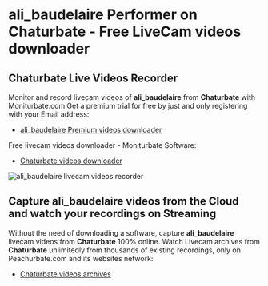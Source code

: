 # ali_baudelaire Performer on Chaturbate - Free LiveCam videos downloader

## Chaturbate Live Videos Recorder

Monitor and record livecam videos of **ali_baudelaire** from **Chaturbate** with Moniturbate.com
Get a premium trial for free by just and only registering with your Email address:
* [ali_baudelaire Premium videos downloader](https://moniturbate.com/request-demo-licence-key.html)

Free livecam videos downloader - Moniturbate Software:
* [Chaturbate videos downloader](https://moniturbate.com/moniturbate-download-software.html)

![ali_baudelaire livecam videos recorder](https://peachurnet.com/templates/moniturbate-software.png)


## Capture ali_baudelaire videos from the Cloud and watch your recordings on Streaming

Without the need of downloading a software, capture **ali_baudelaire** livecam videos from **Chaturbate** 100% online.
Watch Livecam archives from **Chaturbate** unlimitedly from thousands of existing recordings, only on Peachurbate.com and its websites network:
* [Chaturbate videos archives](https://peachurnet.com/)